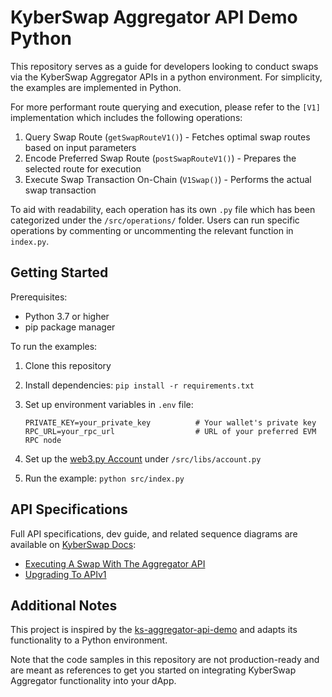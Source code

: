 # KyberSwap Aggregator API Demo Python

This repository serves as a guide for developers looking to conduct swaps via the KyberSwap Aggregator APIs in a python environment. For simplicity, the examples are implemented in Python.

For more performant route querying and execution, please refer to the `[V1]` implementation which includes the following operations:

1. Query Swap Route (`getSwapRouteV1()`) - Fetches optimal swap routes based on input parameters
2. Encode Preferred Swap Route (`postSwapRouteV1()`) - Prepares the selected route for execution
3. Execute Swap Transaction On-Chain (`V1Swap()`) - Performs the actual swap transaction

To aid with readability, each operation has its own `.py` file which has been categorized under the `/src/operations/` folder. Users can run specific operations by commenting or uncommenting the relevant function in `index.py`.

## Getting Started

Prerequisites:

- Python 3.7 or higher
- pip package manager

To run the examples:

1. Clone this repository
2. Install dependencies: `pip install -r requirements.txt`
3. Set up environment variables in `.env` file:

   ```
   PRIVATE_KEY=your_private_key          # Your wallet's private key
   RPC_URL=your_rpc_url                  # URL of your preferred EVM RPC node
   ```

4. Set up the [web3.py Account](https://web3py.readthedocs.io/en/stable/web3.eth.account.html#accounts) under `/src/libs/account.py`
5. Run the example: `python src/index.py`

## API Specifications

Full API specifications, dev guide, and related sequence diagrams are available on [KyberSwap Docs](https://docs.kyberswap.com/kyberswap-solutions/kyberswap-aggregator/aggregator-api-specification/evm-swaps):

- [Executing A Swap With The Aggregator API](https://docs.kyberswap.com/kyberswap-solutions/kyberswap-aggregator/developer-guides/execute-a-swap-with-the-aggregator-api)
- [Upgrading To APIv1](https://docs.kyberswap.com/kyberswap-solutions/kyberswap-aggregator/developer-guides/upgrading-to-apiv1)

## Additional Notes

This project is inspired by the [ks-aggregator-api-demo](https://github.com/KyberNetwork/ks-aggregator-api-demo/tree/master) and adapts its functionality to a Python environment.

Note that the code samples in this repository are not production-ready and are meant as references to get you started on integrating KyberSwap Aggregator functionality into your dApp.
